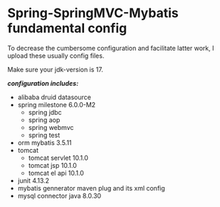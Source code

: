 # Spring-SpringMVC-Mybatis fundamental config

To decrease the cumbersome configuration and facilitate latter work, I upload these usually config files.

Make sure your jdk-version is 17.

***configuration includes:***

- alibaba druid datasource
- spring milestone 6.0.0-M2
  - spring jdbc
  - spring aop
  - spring webmvc
  - spring test 
- orm mybatis 3.5.11
- tomcat
  - tomcat servlet 10.1.0
  - tomcat jsp 10.1.0
  - tomcat el api 10.1.0
- junit 4.13.2
- mybatis gennerator maven plug and its xml config
- mysql connector java 8.0.30

